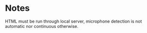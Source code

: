 # Notes
HTML must be run through local server, microphone detection is not automatic nor continuous otherwise.
